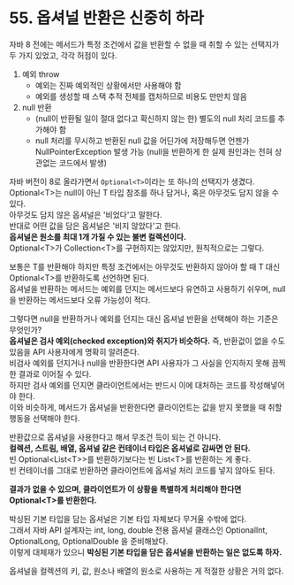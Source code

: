 # 55. 옵셔널 반환은 신중히 하라

자바 8 전에는 메서드가 특정 조건에서 값을 반환할 수 없을 때 취할 수 있는 선택지가 두 가지 있었고, 각각 허점이 있다.

1. 예외 throw
    - 예외는 진짜 예외적인 상황에서만 사용해야 함
    - 예외를 생성할 때 스택 추적 전체를 캡처하므로 비용도 만만치 않음
2. null 반환
    - (null이 반환될 일이 절대 없다고 확신하지 않는 한) 별도의 null 처리 코드를 추가해야 함
    - null 처리를 무시하고 반환된 null 값을 어딘가에 저장해두면 언젠가 NullPointerException 발생 가능 (null을 반환하게 한 실제 원인과는 전혀 상관없는 코드에서 발생)

자바 버전이 8로 올라가면서 `Optional<T>`이라는 또 하나의 선택지가 생겼다.  
Optional\<T>는 null이 아닌 T 타입 참조를 하나 담거나, 혹은 아무것도 담지 않을 수 있다.  
아무것도 담지 않은 옵셔널은 '비었다'고 말한다.  
반대로 어떤 값을 담은 옵셔널은 '비지 않았다'고 한다.  
**옵셔널은 원소를 최대 1개 가질 수 있는 불변 컬렉션이다.**  
Optional\<T>가 Collection\<T>를 구현하지는 않았지만, 원칙적으로는 그렇다.

보통은 T를 반환해야 하지만 특정 조건에서는 아무것도 반환하지 않아야 할 때 T 대신 Optional\<T>를 반환하도록 선언하면 된다.  
옵셔널을 반환하는 메서드는 예외를 던지는 메서드보다 유연하고 사용하기 쉬우며, null을 반환하는 메서드보다 오류 가능성이 적다.

그렇다면 null을 반환하거나 예외를 던지는 대신 옵셔널 반환을 선택해야 하는 기준은 무엇인가?  
**옵셔널은 검사 예외(checked exception)와 취지가 비슷하다.**
즉, 반환겂이 없을 수도 있음을 API 사용자에게 명확히 알려준다.  
비검사 예외를 던지거나 null을 반환한다면 API 사용자가 그 사실을 인지하지 못해 끔찍한 결과로 이어질 수 있다.  
하지만 검사 예외를 던지면 클라이언트에서는 반드시 이에 대처하는 코드를 작성해넣어야 한다.  
이와 비슷하게, 메서드가 옵셔널을 반환한다면 클라이언트는 값을 받지 못했을 때 취할 행동을 선택해야 한다.

반환값으로 옵셔널을 사용한다고 해서 무조건 득이 되는 건 아니다.  
**컬렉션, 스트림, 배열, 옵셔널 같은 컨테이너 타입은 옵셔널로 감싸면 안 된다.**  
빈 Optional\<List\<T>>를 반환하기보다는 빈 List\<T>를 반환하는 게 좋다.  
빈 컨테이너를 그대로 반환하면 클라이언트에 옵셔널 처리 코드를 넣지 않아도 된다.

**결과가 없을 수 있으며, 클라이언트가 이 상황을 특별하게 처리해야 한다면 Optional\<T>를 반환한다.**

박싱된 기본 타입을 담는 옵셔널은 기본 타입 자체보다 무거울 수밖에 없다.  
그래서 자바 API 설계자는 int, long, double 전용 옵셔널 클래스인 OptionalInt, OptionalLong, OptionalDouble 을 준비해놨다.  
이렇게 대체재가 있으니 **박싱된 기본 타입을 담은 옵셔널을 반환하는 일은 없도록 하자.**

옵셔널을 컬렉션의 키, 값, 원소나 배열의 원소로 사용하는 게 적절한 상황은 거의 없다.